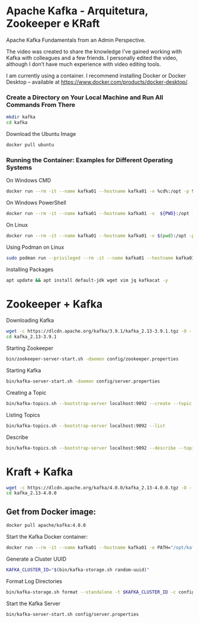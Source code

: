 # Apache Kafka - Arquitetura, Zookeeper e KRaft
Apache Kafka Fundamentals from an Admin Perspective.

The video was created to share the knowledge I’ve gained working with Kafka with colleagues and a few friends.
I personally edited the video, although I don’t have much experience with video editing tools.

 
I am currently using a container. I recommend installing Docker or Docker Desktop – available at https://www.docker.com/products/docker-desktop/.

### Create a Directory on Your Local Machine and Run All Commands From There
``` bash
mkdir kafka
cd kafka
```

Download the Ubuntu Image
``` bash
docker pull ubuntu
```

### Running the Container: Examples for Different Operating Systems
On Windows CMD
``` bash
docker run --rm -it --name kafka01 --hostname kafka01 -v %cd%:/opt -p 9092:9092 ubuntu:latest
```

On Windows PowerShell
``` bash
docker run --rm -it --name kafka01 --hostname kafka01 -v  ${PWD}:/opt -p 9092:9092 ubuntu:latest
```

On Linux
``` bash
docker run --rm -it --name kafka01 --hostname kafka01 -v $(pwd):/opt -p 9092:9092 ubuntu:latest
``` 

Using Podman on Linux
``` bash
sudo podman run --privileged --rm -it --name kafka01 --hostname kafka01 -v $(pwd):/opt -p 9092:9092 ubuntu:latest
``` 

Installing Packages
``` bash
apt update && apt install default-jdk wget vim jq kafkacat -y
``` 

# Zookeeper + Kafka

Downloading Kafka
```bash 
wget -c https://dlcdn.apache.org/kafka/3.9.1/kafka_2.13-3.9.1.tgz -O - | tar -xz
cd kafka_2.13-3.9.1
``` 

Starting Zookeeper
``` bash
bin/zookeeper-server-start.sh -daemon config/zookeeper.properties
``` 

Starting Kafka
``` bash
bin/kafka-server-start.sh -daemon config/server.properties
``` 

Creating a Topic
``` bash
bin/kafka-topics.sh --bootstrap-server localhost:9092 --create --topic topico1
``` 

Listing Topics
``` bash
bin/kafka-topics.sh --bootstrap-server localhost:9092 --list
``` 

Describe
``` bash
bin/kafka-topics.sh --bootstrap-server localhost:9092 --describe --topic topico1
``` 

# Kraft + Kafka

```bash 
wget -c https://dlcdn.apache.org/kafka/4.0.0/kafka_2.13-4.0.0.tgz -O - | tar -xz
cd kafka_2.13-4.0.0
``` 

## Get from Docker image:
```bash
docker pull apache/kafka:4.0.0
```

Start the Kafka Docker container:
```bash
docker run --rm -it --name kafka01 --hostname kafka01 -e PATH="/opt/kafka/bin/:$PATH" -p 9092:9092 apache/kafka:4.0.0 /bin/bash
```

Generate a Cluster UUID
```bash
KAFKA_CLUSTER_ID="$(bin/kafka-storage.sh random-uuid)"
```

Format Log Directories
```bash
bin/kafka-storage.sh format --standalone -t $KAFKA_CLUSTER_ID -c config/server.properties
```

Start the Kafka Server
```bash
bin/kafka-server-start.sh config/server.properties
```